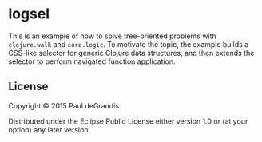 # logsel

This is an example of how to solve tree-oriented problems with `clojure.walk`
and `core.logic`.  To motivate the topic, the example builds a CSS-like selector
for generic Clojure data structures, and then extends the selector to perform
navigated function application.


## License

Copyright © 2015 Paul deGrandis

Distributed under the Eclipse Public License either version 1.0 or (at
your option) any later version.

